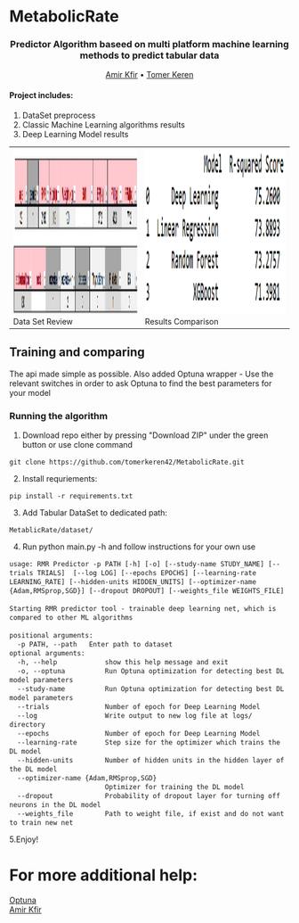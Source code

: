 # MetabolicRate
<h3 align='center'>
Predictor Algorithm baseed on multi platform machine learning methods to predict tabular data
  </h4>
  <p align="center">
    <a href="https://github.com/amirkfir">Amir Kfir</a> •
    <a href="https://github.com/tomerkeren42">Tomer Keren</a>
  </p>

#### Project includes:
1. DataSet preprocess
2. Classic Machine Learning algorithms results
3. Deep Learning Model results


<table>
  <tr><td>
<img src="DataSetBite.png"  width="450" height="300">
    Data Set Review
    </td><td>
<img src="ModelCompare.png"  width="450" height="300">
    Results Comparison
    </td> </tr></table>

## Training and comparing ##
The api made simple as possible.
Also added Optuna wrapper - Use the relevant switches in order to ask Optuna to find the best parameters for your model


### Running the algorithm ###
1. Download repo either by pressing "Download ZIP" under the green button or use clone command
```
git clone https://github.com/tomerkeren42/MetabolicRate.git
```
2. Install requriements:
```
pip install -r requirements.txt
```
3. Add Tabular DataSet to dedicated path:
```
MetablicRate/dataset/
```
4. Run python main.py -h and follow instructions for your own use
```
usage: RMR Predictor -p PATH [-h] [-o] [--study-name STUDY_NAME] [--trials TRIALS]  [--log LOG] [--epochs EPOCHS] [--learning-rate LEARNING_RATE] [--hidden-units HIDDEN_UNITS] [--optimizer-name {Adam,RMSprop,SGD}] [--dropout DROPOUT] [--weights_file WEIGHTS_FILE]

Starting RMR predictor tool - trainable deep learning net, which is compared to other ML algorithms

positional arguments:
  -p PATH, --path   Enter path to dataset
optional arguments:
  -h, --help            show this help message and exit
  -o, --optuna          Run Optuna optimization for detecting best DL model parameters
  --study-name          Run Optuna optimization for detecting best DL model parameters
  --trials              Number of epoch for Deep Learning Model
  --log                 Write output to new log file at logs/ directory
  --epochs              Number of epoch for Deep Learning Model
  --learning-rate       Step size for the optimizer which trains the DL model
  --hidden-units        Number of hidden units in the hidden layer of the DL model
  --optimizer-name {Adam,RMSprop,SGD}
                        Optimizer for training the DL model
  --dropout             Probability of dropout layer for turning off neurons in the DL model
  --weights_file        Path to weight file, if exist and do not want to train new net
```
5.Enjoy!

# For more additional help:
 <a href="https://optuna.org/">Optuna</a>  
 <a href="https://github.com/amirkfir">Amir Kfir</a>

